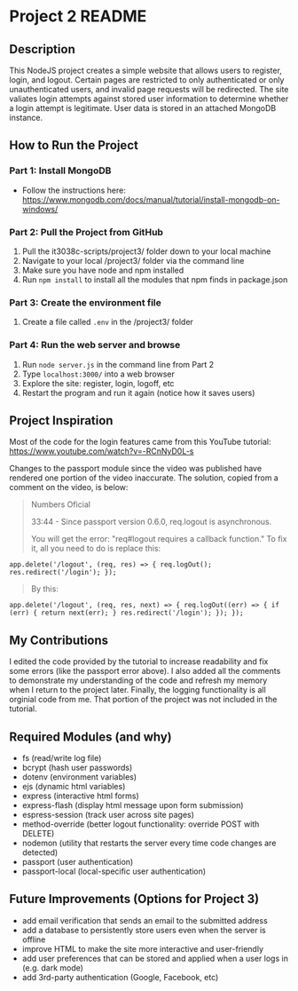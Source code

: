 # Project 2 README

## Description
This NodeJS project creates a simple website that allows users to register, login, and logout.
Certain pages are restricted to only authenticated or only unauthenticated users, and invalid page requests will be redirected.
The site valiates login attempts against stored user information to determine whether a login attempt is legitimate.
User data is stored in an attached MongoDB instance.

## How to Run the Project
### Part 1: Install MongoDB
- Follow the instructions here: https://www.mongodb.com/docs/manual/tutorial/install-mongodb-on-windows/

### Part 2: Pull the Project from GitHub
1. Pull the it3038c-scripts/project3/ folder down to your local machine
2. Navigate to your local /project3/ folder via the command line
3. Make sure you have node and npm installed
4. Run `npm install` to install all the modules that npm finds in package.json

### Part 3: Create the environment file
1. Create a file called `.env` in the /project3/ folder

### Part 4: Run the web server and browse
1. Run `node server.js` in the command line from Part 2
2. Type `localhost:3000/` into a web browser
3. Explore the site: register, login, logoff, etc
4. Restart the program and run it again (notice how it saves users)

## Project Inspiration
Most of the code for the login features came from this YouTube tutorial: https://www.youtube.com/watch?v=-RCnNyD0L-s

Changes to the passport module since the video was published have rendered one portion of the video inaccurate.
The solution, copied from a comment on the video, is below:

> Numbers Oficial
> 
> 33:44 - Since passport version 0.6.0, req.logout is asynchronous.
> 
> You will get the error: "req#logout requires a callback function." 
> To fix it, all you need to do is replace this:
> 
`app.delete('/logout', (req, res) => {
  req.logOut();
  res.redirect('/login');
});`

> By this:
> 
`app.delete('/logout', (req, res, next) => {
  req.logOut((err) => {
    if (err) {
      return next(err);
    }
    res.redirect('/login');
  });
});`

## My Contributions
I edited the code provided by the tutorial to increase readability and fix some errors (like the passport error above).
I also added all the comments to demonstrate my understanding of the code and refresh my memory when I return to the project later.
Finally, the logging functionality is all orginial code from me. That portion of the project was not included in the tutorial.

## Required Modules (and why)
- fs (read/write log file)
- bcrypt (hash user passwords)
- dotenv (environment variables)
- ejs (dynamic html variables)
- express (interactive html forms)
- express-flash (display html message upon form submission)
- espress-session (track user across site pages)
- method-override (better logout functionality: override POST with DELETE)
- nodemon (utility that restarts the server every time code changes are detected)
- passport (user authentication)
- passport-local (local-specific user authentication)

## Future Improvements (Options for Project 3)
- add email verification that sends an email to the submitted address
- add a database to persistently store users even when the server is offline
- improve HTML to make the site more interactive and user-friendly
- add user preferences that can be stored and applied when a user logs in (e.g. dark mode)
- add 3rd-party authentication (Google, Facebook, etc)
